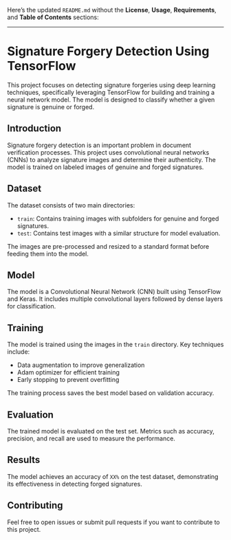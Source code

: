 Here’s the updated `README.md` without the **License**, **Usage**, **Requirements**, and **Table of Contents** sections:

---

# Signature Forgery Detection Using TensorFlow

This project focuses on detecting signature forgeries using deep learning techniques, specifically leveraging TensorFlow for building and training a neural network model. The model is designed to classify whether a given signature is genuine or forged.

## Introduction
Signature forgery detection is an important problem in document verification processes. This project uses convolutional neural networks (CNNs) to analyze signature images and determine their authenticity. The model is trained on labeled images of genuine and forged signatures.

## Dataset
The dataset consists of two main directories:
- `train`: Contains training images with subfolders for genuine and forged signatures.
- `test`: Contains test images with a similar structure for model evaluation.

The images are pre-processed and resized to a standard format before feeding them into the model.

## Model
The model is a Convolutional Neural Network (CNN) built using TensorFlow and Keras. It includes multiple convolutional layers followed by dense layers for classification.

## Training
The model is trained using the images in the `train` directory. Key techniques include:
- Data augmentation to improve generalization
- Adam optimizer for efficient training
- Early stopping to prevent overfitting

The training process saves the best model based on validation accuracy.

## Evaluation
The trained model is evaluated on the test set. Metrics such as accuracy, precision, and recall are used to measure the performance.

## Results
The model achieves an accuracy of `XX%` on the test dataset, demonstrating its effectiveness in detecting forged signatures.

## Contributing
Feel free to open issues or submit pull requests if you want to contribute to this project.

